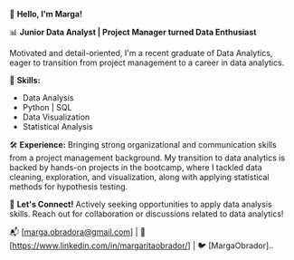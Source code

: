 
👋 **Hello, I'm Marga!**

📊 **Junior Data Analyst | Project Manager turned Data Enthusiast**

Motivated and detail-oriented, I'm a recent graduate of Data Analytics, eager to transition from project management to a career in data analytics.

🧰 **Skills:**
- Data Analysis
- Python | SQL
- Data Visualization
- Statistical Analysis

🛠️ **Experience:**
Bringing strong organizational and communication skills from a project management background. My transition to data analytics is backed by hands-on projects in the bootcamp, where I tackled data cleaning, exploration, and visualization, along with applying statistical methods for hypothesis testing.


📧 **Let's Connect!**
Actively seeking opportunities to apply data analysis skills. Reach out for collaboration or discussions related to data analytics!

📬 [marga.obradora@gmail.com] | 🔗 [https://www.linkedin.com/in/margaritaobrador/] | 🐦 [MargaObrador]..


